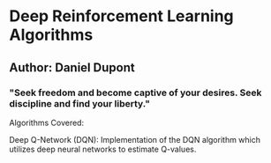 # Deep Reinforcement Learning Algorithms
## Author: Daniel Dupont
### "Seek freedom and become captive of your desires. Seek discipline and find your liberty."

Algorithms Covered:

Deep Q-Network (DQN): Implementation of the DQN algorithm which utilizes deep neural networks to estimate Q-values.
